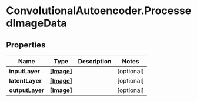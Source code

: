 # ConvolutionalAutoencoder.ProcessedImageData

## Properties
Name | Type | Description | Notes
------------ | ------------- | ------------- | -------------
**inputLayer** | [**[Image]**](Image.md) |  | [optional] 
**latentLayer** | [**[Image]**](Image.md) |  | [optional] 
**outputLayer** | [**[Image]**](Image.md) |  | [optional] 



